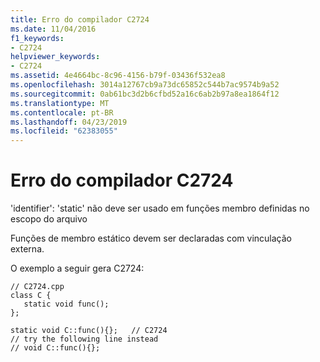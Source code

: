 ```yaml
---
title: Erro do compilador C2724
ms.date: 11/04/2016
f1_keywords:
- C2724
helpviewer_keywords:
- C2724
ms.assetid: 4e4664bc-8c96-4156-b79f-03436f532ea8
ms.openlocfilehash: 3014a12767cb9a73dc65852c544b7ac9574b9a52
ms.sourcegitcommit: 0ab61bc3d2b6cfbd52a16c6ab2b97a8ea1864f12
ms.translationtype: MT
ms.contentlocale: pt-BR
ms.lasthandoff: 04/23/2019
ms.locfileid: "62383055"
---
```

# <a name="compiler-error-c2724"></a>Erro do compilador C2724

'identifier': 'static' não deve ser usado em funções membro definidas no escopo do arquivo

Funções de membro estático devem ser declaradas com vinculação externa.

O exemplo a seguir gera C2724:

```
// C2724.cpp
class C {
   static void func();
};

static void C::func(){};   // C2724
// try the following line instead
// void C::func(){};
```